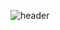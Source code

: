 ![header](https://capsule-render.vercel.app/api?type=transparent&color=#703EE5;&height=120&section=header&text=KarbyLee)

